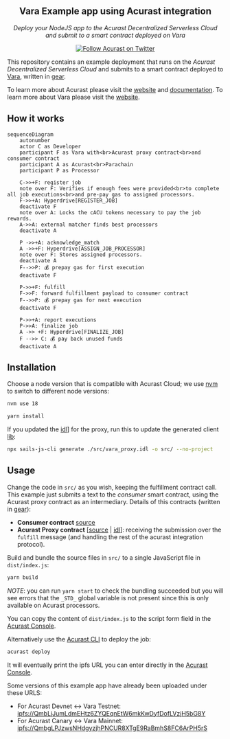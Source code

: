 <h2 align="center">Vara Example app using Acurast integration</h2>

<p align="center">
  <em>
    Deploy your NodeJS app to the Acurast Decentralized Serverless Cloud and submit to a smart contract deployed on Vara
  </em>
</p>

<p align="center">
  <a href="https://twitter.com/Acurast">
    <img alt="Follow Acurast on Twitter" src="https://img.shields.io/badge/%40Acurast-9f9f9f?style=flat-square&logo=x&labelColor=555"></a>
</p>

This repository contains an example deployment that runs on the _Acurast Decentralized Serverless Cloud_ and submits to a smart contract deployed to [Vara](https://vara.network/), written in [gear](https://gear-tech.io/).

  
To learn more about Acurast please visit the [website](https://acurast.com/) and [documentation](https://docs.acurast.com/).
To learn more about Vara please visit the [website](https://vara.network/).

## How it works

```mermaid
sequenceDiagram
    autonumber
    actor C as Developer
    participant F as Vara with<br>Acurast proxy contract<br>and consumer contract
    participant A as Acurast<br>Parachain
    participant P as Processor
    
    C->>+F: register job
    note over F: Verifies if enough fees were provided<br>to complete all job executions<br>and pre-pay gas to assigned processors.
    F->>+A: Hyperdrive[REGISTER_JOB]
    deactivate F
    note over A: Locks the cACU tokens necessary to pay the job rewards.
    A->>A: external matcher finds best processors
    deactivate A

    P ->>+A: acknowledge_match
    A ->>+F: Hyperdrive[ASSIGN_JOB_PROCESSOR]
    note over F: Stores assigned processors.
    deactivate A
    F-->>P: 💰 prepay gas for first execution
    deactivate F
    
    P->>+F: fulfill
    F->>F: forward fulfillment payload to consumer contract
    F-->>P: 💰 prepay gas for next execution
    deactivate F

    P->>+A: report executions
    P->>A: finalize job
    A ->> +F: Hyperdrive[FINALIZE_JOB]
    F -->> C: 💰 pay back unused funds
    deactivate A
```

## Installation

Choose a node version that is compatible with Acurast Cloud; we use [nvm](https://github.com/nvm-sh/nvm) to switch to different node versions:

```sh
nvm use 18
```

```sh
yarn install
```

If you updated the [idl](./src/vara_proxy.idl)] for the proxy, run this to update the generated client [lib](./src/lib.ts):
```sh
npx sails-js-cli generate ./src/vara_proxy.idl -o src/ --no-project
```

## Usage

Change the code in `src/` as you wish, keeping the fulfillment contract call. This example just submits a text to the _consumer_ smart contract, using the Acurast proxy contract as an intermediary. Details of this contracts (written in [gear](https://gear-tech.io/)):

- **Consumer contract** [source](https://github.com/gear-foundation/dapps/tree/master/contracts/ping)
- **Acurast Proxy contract** [[source](https://github.com/Acurast/acurast-substrate/tree/develop/hyperdrive/vara/vara-proxy) | [idl](./src/vara_proxy.idl)]: receiving the submission over the `fulfill` message (and handling the rest of the acurast integration protocol).



Build and bundle the source files in `src/` to a single JavaScript file in `dist/index.js`: 

```sh
yarn build
```

*NOTE*: you can run `yarn start` to check the bundling succeeded but you will see errors that the `_STD_` global variable is not present since this is only available on Acurast processors.

You can copy the content of `dist/index.js` to the script form field in the [Acurast Console](https://console.acurast.com/).

Alternatively use the [Acurast CLI](https://github.com/Acurast/acurast-cli) to deploy the job:

```sh
acurast deploy
```

It will eventually print the ipfs URL you can enter directly in the [Acurast Console](https://console.acurast.com/).

Some versions of this example app have already been uploaded under these URLS:

- For Acurast Devnet <-> Vara Testnet: [ipfs://QmbLjJumLdmEHtz6ZYQEqnEtW6mkKwDyfDofLVzjH5bG8Y](https://ipfs.io/ipfs/QmbLjJumLdmEHtz6ZYQEqnEtW6mkKwDyfDofLVzjH5bG8Y)
- For Acurast Canary <-> Vara Mainnet: [ipfs://QmbgLPJzwsNHdgyzjhPNCUR8XTgE9RaBmhS8FC6ArPH5rS](https://ipfs.io/ipfs/QmbgLPJzwsNHdgyzjhPNCUR8XTgE9RaBmhS8FC6ArPH5rS)
